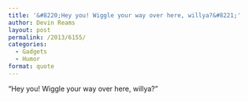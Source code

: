 ```yaml
---
title: '&#8220;Hey you! Wiggle your way over here, willya?&#8221;'
author: Devin Reams
layout: post
permalink: /2013/6155/
categories:
  - Gadgets
  - Humor
format: quote
---
```

&#8220;Hey you! Wiggle your way over here, willya?&#8221;